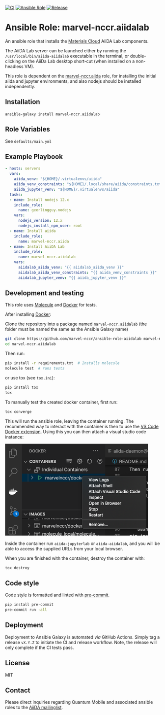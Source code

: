 [![CI](https://github.com/marvel-nccr/ansible-role-aiidalab/workflows/CI/badge.svg)](https://github.com/marvel-nccr/ansible-role-aiidalab/actions)
[![Ansible Role](https://img.shields.io/ansible/role/26169.svg)](https://galaxy.ansible.com/marvel-nccr/aiidalab)
[![Release](https://img.shields.io/github/tag/marvel-nccr/ansible-role-aiidalab.svg)](https://github.com/marvel-nccr/ansible-role-aiidalab/releases)

# Ansible Role: marvel-nccr.aiidalab

An ansible role that installs the [Materials Cloud](www.materialscloud.org) AiiDA Lab components.

The AiiDA Lab server can be launched either by running the `/usr/local/bin/aiida-aiidalab` executable in the terminal, or double-clicking on the AiiDa Lab desktop short-cut (when installed on a non-headless VM).

This role is dependent on the [marvel-nccr.aiida](https://github.com/marvel-nccr/ansible-role-aiida) role, for installing the initial aiida and jupyter environments,
and also nodejs should be installed independently.

## Installation

`ansible-galaxy install marvel-nccr.aiidalab`

## Role Variables

See `defaults/main.yml`

## Example Playbook

```yaml
- hosts: servers
  vars:
    aiida_venv: "${HOME}/.virtualenvs/aiida"
    aiida_venv_constraints: "${HOME}/.local/share/aiida/constraints.txt"
    aiida_jupyter_venv: "${HOME}/.virtualenvs/aiida"
  tasks:
  - name: Install nodejs 12.x
    include_role:
      name: geerlingguy.nodejs
    vars:
      nodejs_version: 12.x
      nodejs_install_npm_user: root
  - name: Install aiida
    include_role:
      name: marvel-nccr.aiida
  - name: Install AiiDA Lab
    include_role:
      name: marvel-nccr.aiidalab
    vars:
      aiidalab_aiida_venv: "{{ aiidalab_aiida_venv }}"
      aiidalab_aiida_venv_constraints: "{{ aiida_venv_constraints }}"
      aiidalab_jupyter_venv: "{{ aiida_jupyter_venv }}"
```

## Development and testing

This role uses [Molecule](https://molecule.readthedocs.io/en/latest/#) and [Docker](https://www.docker.com/) for tests.

After installing [Docker](https://www.docker.com/):

Clone the repository into a package named `marvel-nccr.aiidalab` (the folder must be named the same as the Ansible Galaxy name)

```bash
git clone https://github.com/marvel-nccr/ansible-role-aiidalab marvel-nccr.aiidalab
cd marvel-nccr.aiidalab
```

Then run:

```bash
pip install -r requirements.txt  # Installs molecule
molecule test  # runs tests
```

or use tox (see `tox.ini`):

```bash
pip install tox
tox
```

To manually test the created docker container, first run:

```bash
tox converge
```

This will run the ansible role, leaving the container running.
The recommended way to interact with the container is then to use the [VS Code Docker extension](https://marketplace.visualstudio.com/items?itemName=ms-azuretools.vscode-docker).
Using this you can then attach a visual studio code instance:

![VS Code Docker extension](./vscode.png)

Inside the container run `aiida-jupyterlab` or `aiida-aiidalab`, and you will be able to access the supplied URLs from your local browser.

When you are finished with the container, destroy the container with:

```bash
tox destroy
```

## Code style

Code style is formatted and linted with [pre-commit](https://pre-commit.com/).

```bash
pip install pre-commit
pre-commit run -all
```

## Deployment

Deployment to Ansible Galaxy is automated *via* GitHub Actions.
Simply tag a release `vX.Y.Z` to initiate the CI and release workflow.
Note, the release will only complete if the CI tests pass.

## License

MIT

## Contact

Please direct inquiries regarding Quantum Mobile and associated ansible roles to the [AiiDA mailinglist](http://www.aiida.net/mailing-list/).
